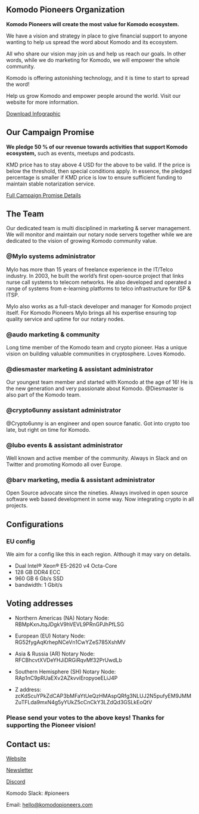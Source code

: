## Komodo Pioneers Organization ​
**Komodo Pioneers will create the most value for Komodo ecosystem.** 

We have a vision and strategy in place to give financial support to anyone wanting to help us spread the word about Komodo and its ecosystem. 

All who share our vision may join us and help us reach our goals. In other words, while we do marketing for Komodo, we will empower the whole community. 

Komodo is offering astonishing technology, and it is time to start to spread the word! 

Help us grow Komodo and empower people around the world. Visit our website for more information. 

[Download Infographic](https://drive.google.com/open?id=1DCSPQfPyK8U7xoCYYblkr3f95pznCceD)

## Our Campaign Promise 
**We pledge 50 % of our revenue towards activities that support Komodo ecosystem,** such as events, meetups and podcasts. 

KMD price has to stay above 4 USD for the above to be valid. If the price is below the threshold, then special conditions apply. In essence, the pledged percentage is smaller if KMD price is low to ensure sufficient funding to maintain stable notarization service. 

[Full Campaign Promise Details](https://docs.google.com/spreadsheets/d/1ehn3LnfMfdfkVdnIuzBSXha9dvTtIq104Xlq-z0vuTc/edit#gid=0)

## The Team
​Our dedicated team is multi disciplined in marketing & server management. We will monitor and maintain our notary node servers together while we are dedicated to the vision of growing Komodo community value.

### @Mylo systems administrator
Mylo has more than 15 years of freelance experience in the IT/Telco industry. In 2003, he built the world’s first open-source project that links nurse call systems to telecom networks. He also developed and operated a range of systems from e-learning platforms to telco infrastructure for ISP & ITSP.

Mylo also works as a full-stack developer and manager for Komodo project itself. For Komodo Pioneers Mylo brings all his expertise ensuring top quality service and uptime for our notary nodes.

### @audo marketing & community
Long time member of the Komodo team and crypto pioneer. Has a unique vision on building valuable communities in cryptosphere. Loves Komodo.

### @diesmaster marketing & assistant administrator
Our youngest team member and started with Komodo at the age of 16! He is the new generation and very passionate about Komodo. @Diesmaster is also part of the Komodo team.

### @crypto6unny assistant administrator
@Crypto6unny is an engineer and open source fanatic. Got into crypto too late, but right on time for Komodo.

### @lubo events & assistant administrator
Well known and active member of the community. Always in Slack and on Twitter and promoting Komodo all over Europe.

### @barv marketing, media & assistant administrator
Open Source advocate since the nineties. Always involved in open source software web based development in some way. Now integrating crypto in all projects.

## Configurations

### EU config
We aim for a config like this in each region. Although it may vary on details.

* Dual Intel® Xeon® E5-2620 v4 Octa-Core
* 128 GB DDR4 ECC 
* 960 GB 6 Gb/s SSD
* bandwidth: 1 Gbit/s
 
## Voting addresses
* Northern Americas (NA) Notary Node: RBMpKxnJtqJDgkV9hVEVL9PRnGPJhPfLSG
* European (EU) Notary Node: RG52fygAqKrhepNCeVn1CwYZeS785XshMV
* Asia & Russia (AR) Notary Node: RFCBhcvtXVDeYHJiDRGiRqvMf32PrUwdLb
* Southern Hemisphere (SH) Notary Node: RAp1nC9pRUaEXv2AZkvviEropyoeELiJ4P

* Z address: zcKdScuYPkZdCAP3bMFaYtUeQzHMAspQRfg3NLUJ2N5pufyEM9JMMZuTFLda9mxN4g5yYUkZ5cCnCkY3LZdQd3GSLkEoQtV

### Please send your votes to the above keys! Thanks for supporting the Pioneer vision!

## Contact us:

[Website](http://www.komodopioneers.com/elections.html)

[Newsletter](http://bit.ly/KPupdates)

[Discord](http://bit.ly/KPdiscord)

Komodo Slack: #pioneers

Email: hello@komodopioneers.com
